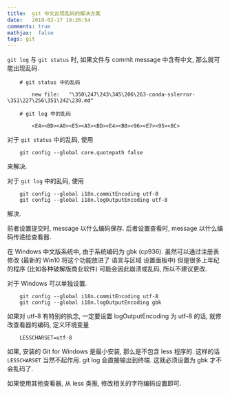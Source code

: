 ```yaml
---
title:  git 中文出现乱码的解决方案
date:   2019-02-17 19:26:54
comments: true
mathjax:  false
tags: git
---
```


`git log` 与 `git status` 时, 如果文件与 commit message 中含有中文,
那么就可能出现乱码.


```
    # git status 中的乱码

        new file:   "\350\247\243\345\206\263-conda-sslerror-\351\227\256\351\242\230.md"
```

```
    # git log 中的乱码

        <E4><BD><A0><E5><A5><BD><E4><B8><96><E7><95><8C>
```


对于 `git status` 中的乱码, 使用

```
    git config --global core.quotepath false
```

来解决.

对于 `git log` 中的乱码, 使用

```
    git config --global i18n.commitEncoding utf-8
    git config --global i18n.logOutputEncoding utf-8
```

解决.

前者设置提交时, message 以什么编码保存.
后者设置查看时, message 以什么编码传递给查看器.

在 Windows 中文版系统中,
由于系统编码为 gbk (cp936).
虽然可以通过注册表修改 (最新的 Win10 将这个功能放进了 语言与区域 设置面板中)
但是很多上年纪的程序 (比如各种破解版商业软件) 可能会因此崩溃或乱码,
所以不建议更改.

对于 Windows 可以单独设置.

```
    git config --global i18n.commitEncoding utf-8
    git config --global i18n.logOutputEncoding gbk
```

如果对 utf-8 有特别的执念, 一定要设置 logOutputEncoding 为 utf-8 的话,
就修改查看器的编码, 定义环境变量

```
    LESSCHARSET=utf-8
```

如果, 安装的 Git for Windows 是最小安装,
那么是不包含 less 程序的.
这样的话 `LESSCHARSET` 当然不起作用.
git log 会直接输出到终端.
这就必须设置为 gbk 才不会乱码了.

如果使用其他查看器,
从 less 类推, 修改相关的字符编码设置即可.
